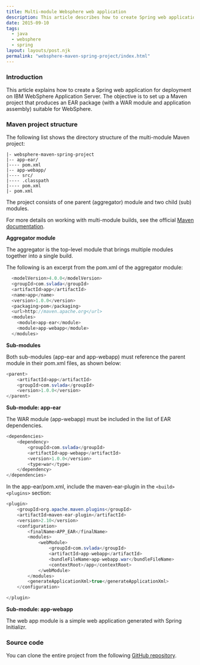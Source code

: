 ```yaml
---
title: Multi-module Websphere web application
description: This article describes how to create Spring web application that can be deployed on WebSphere application server. The goal is to to create maven project that can be used to generate EAR file.
date: 2015-09-10
tags:
  - java
  - websphere
  - spring
layout: layouts/post.njk
permalink: "websphere-maven-spring-project/index.html"
---
```


### Introduction

This article explains how to create a Spring web application for deployment on IBM WebSphere Application Server. The objective is to set up a Maven project that produces an EAR package (with a WAR module and application assembly) suitable for WebSphere.

### Maven project structure

The following list shows the directory structure of the multi-module Maven project:

```text
|- websphere-maven-spring-project 
|-- app-ear/
|---- pom.xml
|-- app-webapp/
|---- src/
|---- .classpath
|---- pom.xml
|- pom.xml
```

The project consists of one parent (aggregator) module and two child (sub) modules.

For more details on working with multi-module builds, see the official [Maven documentation](http://maven.apache.org/pom.html#Aggregation).

**Aggregator module**

The aggregator is the top-level module that brings multiple modules together into a single build.

The following is an excerpt from the pom.xml of the aggregator module:

```java
  <modelVersion>4.0.0</modelVersion>
  <groupId>com.svlada</groupId>
  <artifactId>app</artifactId>
  <name>app</name>
  <version>1.0.0</version>
  <packaging>pom</packaging>
  <url>http://maven.apache.org</url>
  <modules>
    <module>app-ear</module>
    <module>app-webapp</module>
  </modules>
```

**Sub-modules**

Both sub-modules (app-ear and app-webapp) must reference the parent module in their pom.xml files, as shown below:

```java
<parent>
	<artifactId>app</artifactId>
	<groupId>com.svlada</groupId>
	<version>1.0.0</version>
</parent>
```

**Sub-module: app-ear** 

The WAR module (app-webapp) must be included in the list of EAR dependencies.

```java
<dependencies>
	<dependency>
		<groupId>com.svlada</groupId>
		<artifactId>app-webapp</artifactId>
		<version>1.0.0</version>
		<type>war</type>
	</dependency>
</dependencies>
```

In the app-ear/pom.xml, include the maven-ear-plugin in the `<build><plugins>` section:

```java
<plugin>
	<groupId>org.apache.maven.plugins</groupId>
	<artifactId>maven-ear-plugin</artifactId>
	<version>2.10</version>
	<configuration>
		<finalName>APP_EAR</finalName>
		<modules>
			<webModule>
				<groupId>com.svlada</groupId>
				<artifactId>app-webapp</artifactId>
				<bundleFileName>app-webapp.war</bundleFileName>
				<contextRoot>/app</contextRoot>
			</webModule>
		</modules>
		<generateApplicationXml>true</generateApplicationXml>
	</configuration>

</plugin>
```

**Sub-module: app-webapp**

The web app module is a simple web application generated with Spring Initializr.

### Source code 

You can clone the entire project from the following [GitHub repository](https://github.com/svlada/websphere-maven-spring-project).


